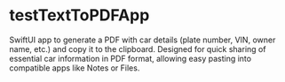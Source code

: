 # testTextToPDFApp
SwiftUI app to generate a PDF with car details (plate number, VIN, owner name, etc.) and copy it to the clipboard. Designed for quick sharing of essential car information in PDF format, allowing easy pasting into compatible apps like Notes or Files.
